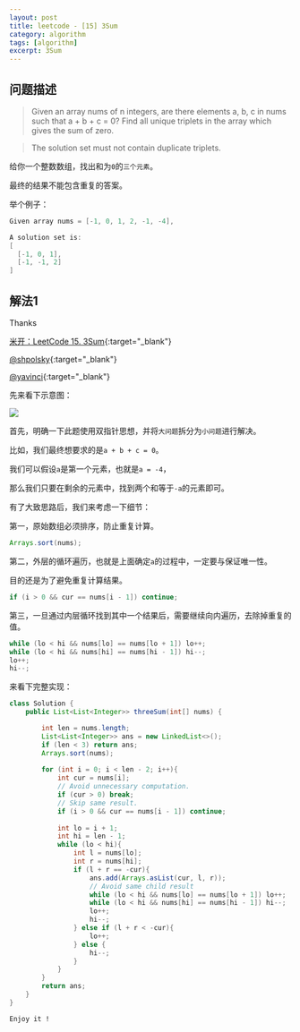 ```yaml
---
layout: post
title: leetcode - [15] 3Sum
category: algorithm
tags: [algorithm]
excerpt: 3Sum
---
```


## 问题描述  

> Given an array nums of n integers, are there elements a, b, c in nums such that a + b + c = 0? Find all unique triplets in the array which gives the sum of zero.  

> The solution set must not contain duplicate triplets.  


给你一个整数数组，找出和为`0`的`三个元素`。  

最终的结果不能包含重复的答案。  

举个例子：  

``` java
Given array nums = [-1, 0, 1, 2, -1, -4],

A solution set is:
[
  [-1, 0, 1],
  [-1, -1, 2]
]
```


## 解法1  

Thanks  

[米开：LeetCode 15. 3Sum](https://www.youtube.com/watch?v=k85xSo10CR0){:target="_blank"}  

[@shpolsky](https://leetcode.com/problems/3sum/discuss/7380/Concise-O(N2)-Java-solution){:target="_blank"}  

[@yavinci](https://leetcode.com/problems/3sum/discuss/7399/Easiest-Java-Solution){:target="_blank"}  

先来看下示意图：  

![](https://yyc-images.oss-cn-beijing.aliyuncs.com/leetcode_15_key.png)  

首先，明确一下此题使用双指针思想，并将`大问题`拆分为`小问题`进行解决。  

比如，我们最终想要求的是`a + b + c = 0`。  

我们可以假设`a`是第一个元素，也就是`a = -4`，  

那么我们只要在剩余的元素中，找到两个和等于`-a`的元素即可。  

有了大致思路后，我们来考虑一下细节： 
 
第一，原始数组必须排序，防止重复计算。  

``` java
Arrays.sort(nums);
```

第二，外层的循环遍历，也就是上面确定`a`的过程中，一定要与保证唯一性。  

目的还是为了避免重复计算结果。  

``` java
if (i > 0 && cur == nums[i - 1]) continue;
```

第三，一旦通过内层循环找到其中一个结果后，需要继续向内遍历，去除掉重复的值。  

``` java
while (lo < hi && nums[lo] == nums[lo + 1]) lo++;
while (lo < hi && nums[hi] == nums[hi - 1]) hi--;
lo++;
hi--;
```

来看下完整实现：  


``` java
class Solution {
    public List<List<Integer>> threeSum(int[] nums) {

        int len = nums.length;
        List<List<Integer>> ans = new LinkedList<>();
        if (len < 3) return ans;
        Arrays.sort(nums);
        
        for (int i = 0; i < len - 2; i++){
            int cur = nums[i];
            // Avoid unnecessary computation.
            if (cur > 0) break;
            // Skip same result.
            if (i > 0 && cur == nums[i - 1]) continue;
            
            int lo = i + 1;
            int hi = len - 1;
            while (lo < hi){
                int l = nums[lo];
                int r = nums[hi];
                if (l + r == -cur){
                    ans.add(Arrays.asList(cur, l, r));
                    // Avoid same child result
                    while (lo < hi && nums[lo] == nums[lo + 1]) lo++;
                    while (lo < hi && nums[hi] == nums[hi - 1]) hi--;
                    lo++;
                    hi--;
                } else if (l + r < -cur){
                    lo++;
                } else {
                    hi--;
                }
            }
        }
        return ans;
    }
}
```

`Enjoy it ! `